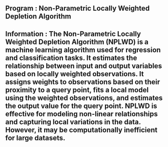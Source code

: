 ## Program : Non-Parametric Locally Weighted Depletion Algorithm
## Information : The Non-Parametric Locally Weighted Depletion Algorithm (NPLWD) is a machine learning algorithm used for regression and classification tasks. It estimates the relationship between input and output variables based on locally weighted observations. It assigns weights to observations based on their proximity to a query point, fits a local model using the weighted observations, and estimates the output value for the query point. NPLWD is effective for modeling non-linear relationships and capturing local variations in the data. However, it may be computationally inefficient for large datasets.